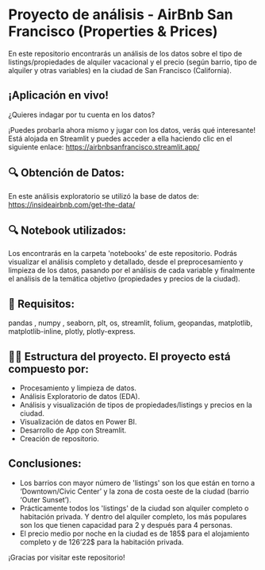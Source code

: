# Proyecto de análisis - AirBnb San Francisco (Properties & Prices)

En este repositorio encontrarás un análisis de los datos sobre el tipo de listings/propiedades de alquiler vacacional y el precio (según barrio, tipo de alquiler y otras variables) en la ciudad de San Francisco (California). 


## ¡Aplicación en vivo! 
¿Quieres indagar por tu cuenta en los datos?

¡Puedes probarla ahora mismo y jugar con los datos, verás qué interesante! Está alojada en Streamlit y puedes acceder a ella haciendo clic en el siguiente enlace:
https://airbnbsanfrancisco.streamlit.app/


## 🔍 Obtención de Datos:

En este análisis exploratorio se utilizó la base de datos de: https://insideairbnb.com/get-the-data/


## 🔍 Notebook utilizados:

Los encontrarás en la carpeta 'notebooks' de este repositorio. Podrás visualizar el análisis completo y detallado, desde el preprocesamiento y limpieza de los datos, pasando por el análisis de cada variable y finalmente el análisis de la temática objetivo (propiedades y precios de la ciudad).


## 🧪 Requisitos:

pandas , numpy , seaborn, plt, os, streamlit, folium, geopandas, matplotlib, matplotlib-inline, plotly, plotly-express.


## 🕵️‍♂️ Estructura del proyecto. El proyecto está compuesto por:

- Procesamiento y limpieza de datos.
- Análisis Exploratorio de datos (EDA).
- Análisis y visualización de tipos de propiedades/listings y precios en la ciudad.
- Visualización de datos en Power BI.
- Desarrollo de App con Streamlit.
- Creación de repositorio.


## Conclusiones:

- Los barrios con mayor número de 'listings' son los que están en torno a ‘Downtown/Civic Center’ y la zona de costa oeste de la ciudad (barrio ‘Outer Sunset’).
- Prácticamente todos los 'listings' de la ciudad son alquiler completo o habitación privada. Y dentro del alquiler completo, los más populares son los que tienen capacidad para 2 y después para 4 personas.
- El precio medio por noche en la ciudad es de 185$ para el alojamiento completo y de 126’22$ para la habitación privada.



¡Gracias por visitar este repositorio!

